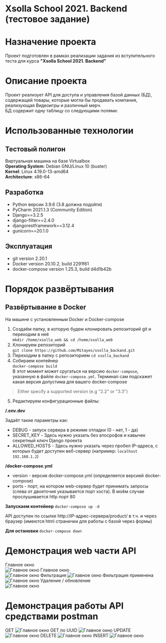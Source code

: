 # Xsolla School 2021. Backend (тестовое задание)
  
# Назначение проекта
Проект подготовлен в рамках реализации задания из вступительного теста для курса **"Xsolla School 2021. Backend"**

# Описание проекта
Проект реализует API для доступа и управления базой данных (БД), содержащей товары, которые могла бы продавать компания, реализующая Видеоигры и различный мерч.  
БД содержит одну таблицу со следующими полями:

  
# Использованные технологии
## Тестовый полигон  
Виртуальная машина на базе Virtualbox  
**Operating System**: Debian GNU/Linux 10 (buster)  
**Kernel**: Linux 4.19.0-13-amd64  
**Architecture**: x86-64  
  
## Разработка  
- Python версии 3.9.6 (3.8 должна подойти)
- PyCharm 2021.1.3 (Community Edition)
- Django==3.2.5
- django-filter==2.4.0
- djangorestframework==3.12.4
- gunicorn==20.1.0

## Эксплуатация
- git version 2.20.1
- Docker version 20.10.2, build 2291f61
- docker-compose version 1.25.3, build d4d1b42b

# Порядок развёртывания
## Развёртывание в Docker  
На машине с установленным Docker и Docker-compose  
1. Создаём папку, в которую будем клонировать репозиторий git и переходим в неё  
`mkdir /home/xsolla_web && cd /home/xsolla_web`
2. Клонируем репозиторий  
`git clone https://github.com/Mitayes/xsolla_backand.git`
3. Переходим в папку с репозиторием
`cd xsolla_backand`
4. Собираем контейнер  
`docker-compose build`  
В этот момент может сругаться на версию `docker-compose`, указанную в файле `docker-compose.yml`. Терминал сам подскажет какая версия допустима для вашего docker-compose
>Either specify a supported version (e.g "2.2" or "3.3")
5. Редактируем конфигурационные файлы:  

**/.env.dev**  
  
Задаёт такие параметры как:
  - DEBUG - запуск сервера в режиме отладки (0 - нет, 1 - да)
  - SECRET_KEY - Здесь нужно указать без апосрофов и кавычек секретный ключ Django проекта
  - ALLOWED_HOSTS - Здесь нужно указать через пробел IP-адреса, с которых будет доступен веб-сервер (например: `localhost 192.168.1.2`)  
  
**/docker-compose.yml**  
  - version - версия docker-compose.yml (определяется версией docker-compose)
  - ports - порт, на котором web-сервер будет принимать запросы (слева от двоеточия указывается порт хоста). В моём случае прослушивается http порт 80

**Запускаем контейнер**
`docker-compose up -d`

API доступен по ссылке http://IP-адрес-сервера/product/ в т.ч. и через браузер (имеются html странички для работы с базой через формы)

**Для остановки**
`docker-compose down`

# Демонстрация web части API
Главное окно  
![Главное окно](./screen/main_window.png)
Главное окно  
![Главное окно](./screen/main_window_2.png)
Фильтрация
![Главное окно](./screen/filtered.png)
Фильтрация применена 
![Главное окно](./screen/filtered_applyed.png)
Удаление / обновление  
![Главное окно](./screen/main_web_delete_update.png)

# Демонстрация работы API средствами postman
GET
![Главное окно](./screen/postman_get.png)
GET по UUID
![Главное окно](./screen/postman_get_on_uuid.png)
UPDATE
![Главное окно](./screen/postman_update.png)
DELETE
![Главное окно](./screen/postman_delete.png)
INSERT 
![Главное окно](./screen/postman_insert.png)
